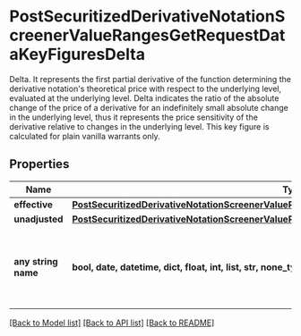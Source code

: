 # PostSecuritizedDerivativeNotationScreenerValueRangesGetRequestDataKeyFiguresDelta

Delta. It represents the first partial derivative of the function determining the derivative notation's theoretical price with respect to the underlying level, evaluated at the underlying level. Delta indicates the ratio of the absolute change of the price of a derivative for an indefinitely small absolute change in the underlying level, thus it represents the price sensitivity of the derivative relative to changes in the underlying level. This key figure is calculated for plain vanilla warrants only.

## Properties
Name | Type | Description | Notes
------------ | ------------- | ------------- | -------------
**effective** | [**PostSecuritizedDerivativeNotationScreenerValueRangesGetRequestDataKeyFiguresDeltaEffective**](PostSecuritizedDerivativeNotationScreenerValueRangesGetRequestDataKeyFiguresDeltaEffective.md) |  | [optional] 
**unadjusted** | [**PostSecuritizedDerivativeNotationScreenerValueRangesGetRequestDataKeyFiguresDeltaUnadjusted**](PostSecuritizedDerivativeNotationScreenerValueRangesGetRequestDataKeyFiguresDeltaUnadjusted.md) |  | [optional] 
**any string name** | **bool, date, datetime, dict, float, int, list, str, none_type** | any string name can be used but the value must be the correct type | [optional]

[[Back to Model list]](../README.md#documentation-for-models) [[Back to API list]](../README.md#documentation-for-api-endpoints) [[Back to README]](../README.md)


